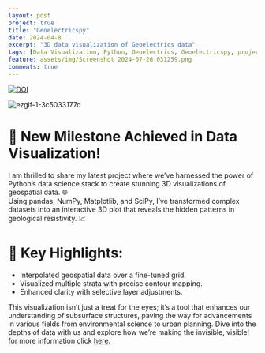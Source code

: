 ```yaml
---
layout: post
project: true
title: "Geoelectricspy"
date: 2024-04-8
excerpt: "3D data visualization of Geoelectrics data"
tags: [Data Visualization, Python, Geoelectrics, Geoelectricspy, project]
feature: assets/img/Screenshot 2024-07-26 031259.png
comments: true
---
```

[![DOI](https://zenodo.org/badge/DOI/10.5281/zenodo.10966815.svg)](https://doi.org/10.5281/zenodo.10966815)

![ezgif-1-3c5033177d](https://github.com/aradfarahani/Geoelectricspy/assets/90475349/9932c675-414d-449e-84cf-e7ba028f8d93)

# 🚀 New Milestone Achieved in Data Visualization!

I am thrilled to share my latest project where we’ve harnessed the power of Python’s data science stack to create stunning 3D visualizations of geospatial data. 🌐<br>
Using pandas, NumPy, Matplotlib, and SciPy, I’ve transformed complex datasets into an interactive 3D plot that reveals the hidden patterns in geological resistivity. 📈<br>

# 🔎 Key Highlights:

- Interpolated geospatial data over a fine-tuned grid.
- Visualized multiple strata with precise contour mapping.
- Enhanced clarity with selective layer adjustments.

This visualization isn’t just a treat for the eyes; it’s a tool that enhances our understanding of subsurface structures, paving the way for advancements in various fields from environmental science to urban planning. Dive into the depths of data with us and explore how we’re making the invisible, visible! for more information click [here](https://github.com/aradfarahani/Geoelectricspy/).
